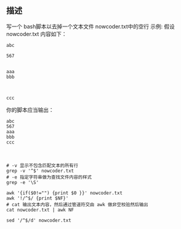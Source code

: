 ## 描述

写一个 bash脚本以去掉一个文本文件 nowcoder.txt中的空行
示例:
假设 nowcoder.txt 内容如下：

```
abc

567


aaa
bbb



ccc
```

你的脚本应当输出：

```
abc
567
aaa
bbb
ccc
```





​		

```
# -v 显示不包含匹配文本的所有行
grep -v '^$' nowcoder.txt
# -e 指定字符串做为查找文件内容的样式
grep -e '\S'

awk '{if($0!="") {print $0 }}' nowcoder.txt
awk '!/^$/ {print $NF}'
# cat 输出文本内容，然后通过管道符交由 awk 做非空校验然后输出
cat nowcoder.txt | awk NF

sed '/^$/d' nowcoder.txt
```



